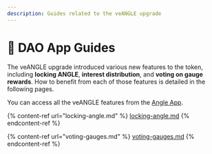```yaml
---
description: Guides related to the veANGLE upgrade
---
```


# 📗 DAO App Guides

The veANGLE upgrade introduced various new features to the token, including **locking ANGLE**, **interest distribution**, and **voting on gauge rewards**. How to benefit from each of those features is detailed in the following pages.

You can access all the veANGLE features from the [Angle App](https://app.angle.money).

{% content-ref url="locking-angle.md" %}
[locking-angle.md](locking-angle.md)
{% endcontent-ref %}

{% content-ref url="voting-gauges.md" %}
[voting-gauges.md](voting-gauges.md)
{% endcontent-ref %}
